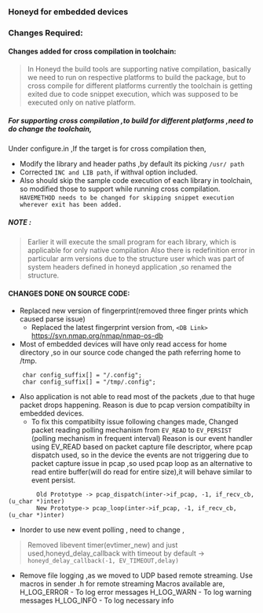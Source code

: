 ### Honeyd for embedded devices

### Changes Required:

#### Changes added for cross compilation in toolchain:
> In Honeyd the build tools are supporting native compilation, basically we need to run on respective platforms to build the package, but to cross compile for different platforms currently the toolchain is getting exited due to code snippet execution, which was supposed to be executed only on native platform.

##### For supporting cross compilation ,to build for different platforms ,need to do change the toolchain,
Under configure.in ,If the target is for cross compilation then,
- Modify the library and header paths ,by default its picking `/usr/ path`
- Corrected `INC and LIB path`, if withval option included.
- Also should skip the sample code execution of each library in toolchain, so modified those to support while running cross compilation.
`HAVEMETHOD needs to be changed for skipping snippet execution wherever exit has been added.`

##### NOTE : 
>Earlier it will execute the small program for each library, which is applicable for only native compilation
Also there is redefinition error in particular arm versions due to the structure user which was part of system headers defined in honeyd application ,so renamed the structure.

#### CHANGES DONE ON SOURCE CODE:
- Replaced new version of fingerprint(removed three finger prints which caused parse issue)
	- Replaced the latest fingerprint version from,
		`<DB Link>` https://svn.nmap.org/nmap/nmap-os-db
- Most of embedded  devices will have  only read access for home directory  ,so in our source code changed the path referring home to /tmp.
```EG:
	char config_suffix[] = "/.config"; 
	char config_suffix[] = "/tmp/.config";
```
- Also application is not able to read most of the  packets ,due to that huge packet drops happening. Reason is due to pcap version compatibilty in embedded devices.
	 -  To fix this compatibilty issue following changes made,
	 		Changed packet reading polling mechanism from  `EV_READ`  to `EV_PERSIST ` (polling mechanism in frequent interval) 
			Reason is our event handler using EV_READ based on packet capture file descriptor, where pcap dispatch used, so in the device the events are not triggering due to packet capture issue in pcap ,so used pcap loop as an alternative to read entire buffer(will do read for entire size),it will behave similar to event persist.
```
        Old Prototype -> pcap_dispatch(inter->if_pcap, -1, if_recv_cb, (u_char *)inter)
        New Prototype-> pcap_loop(inter->if_pcap, -1, if_recv_cb, (u_char *)inter)
```

- Inorder to use new event polling , need to change ,
>Removed libevent timer(evtimer_new) and just used,honeyd_delay_callback with timeout by default -> `honeyd_delay_callback(-1, EV_TIMEOUT,delay)`

- Remove file logging ,as we moved to UDP based remote streaming.
		Use macros in sender .h for remote streaming
		Macros available are,
				H_LOG_ERROR - To log error messages
				H_LOG_WARN - To log warning messages
				H_LOG_INFO   - To log necessary info





